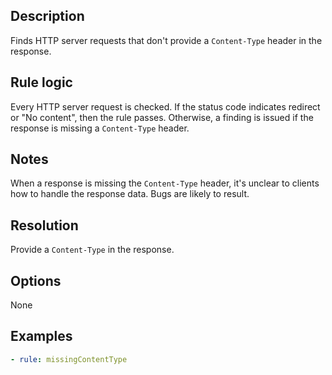 ## Description

Finds HTTP server requests that don't provide a `Content-Type` header in the response.

## Rule logic

Every HTTP server request is checked. If the status code indicates redirect or "No content", then
the rule passes. Otherwise, a finding is issued if the response is missing a `Content-Type` header.

## Notes

When a response is missing the `Content-Type` header, it's unclear to clients how to handle the
response data. Bugs are likely to result.

## Resolution

Provide a `Content-Type` in the response.

## Options

None

## Examples

```yaml
- rule: missingContentType
```
